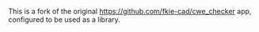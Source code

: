 This is a fork of the original https://github.com/fkie-cad/cwe_checker app, configured to be used as a library.
